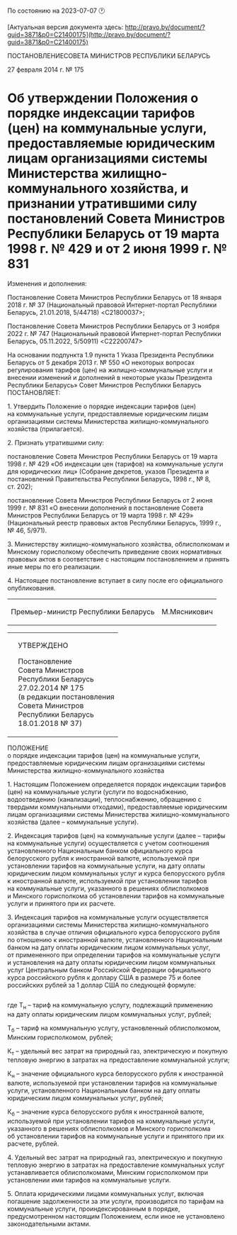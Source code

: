 По состоянию на 2023-07-07 &#x1F550;

[Актуальная версия документа здесь: http://pravo.by/document/?guid=3871&p0=C21400175](http://pravo.by/document/?guid=3871&p0=C21400175)

<p>ПОСТАНОВЛЕНИЕСОВЕТА МИНИСТРОВ РЕСПУБЛИКИ БЕЛАРУСЬ</p>
<p>27 февраля 2014 г. № 175</p>
<h1>Об утверждении Положения о порядке индексации тарифов (цен) на коммунальные услуги, предоставляемые юридическим лицам организациями системы Министерства жилищно-коммунального хозяйства, и признании утратившими силу постановлений Совета Министров Республики Беларусь от 19 марта 1998 г. № 429 и от 2 июня 1999 г. № 831</h1>
<p>Изменения и дополнения:</p>
<p>Постановление Совета Министров Республики Беларусь от 18 января 2018 г. № 37 (Национальный правовой Интернет-портал Республики Беларусь, 21.01.2018, 5/44718) &lt;C21800037&gt;;</p>
<p>Постановление Совета Министров Республики Беларусь от 3 ноября 2022 г. № 747 (Национальный правовой Интернет-портал Республики Беларусь, 05.11.2022, 5/50911) &lt;C22200747&gt;</p>
<p></p>
<p>На основании подпункта 1.9 пункта 1 Указа Президента Республики Беларусь от 5 декабря 2013 г. № 550 «О некоторых вопросах регулирования тарифов (цен) на жилищно-коммунальные услуги и внесении изменений и дополнений в некоторые указы Президента Республики Беларусь» Совет Министров Республики Беларусь ПОСТАНОВЛЯЕТ:</p>
<p>1. Утвердить Положение о порядке индексации тарифов (цен) на коммунальные услуги, предоставляемые юридическим лицам организациями системы Министерства жилищно-коммунального хозяйства (прилагается).</p>
<p>2. Признать утратившими силу:</p>
<p>постановление Совета Министров Республики Беларусь от 19 марта 1998 г. № 429 «Об индексации цен (тарифов) на коммунальные услуги для юридических лиц» (Собрание декретов, указов Президента и постановлений Правительства Республики Беларусь, 1998 г., № 8, ст. 202);</p>
<p>постановление Совета Министров Республики Беларусь от 2 июня 1999 г. № 831 «О внесении дополнений в постановление Совета Министров Республики Беларусь от 19 марта 1998 г. № 429» (Национальный реестр правовых актов Республики Беларусь, 1999 г., № 46, 5/971).</p>
<p>3. Министерству жилищно-коммунального хозяйства, облисполкомам и Минскому горисполкому обеспечить приведение своих нормативных правовых актов в соответствие с настоящим постановлением и принять иные меры по его реализации.</p>
<p>4. Настоящее постановление вступает в силу после его официального опубликования.</p>
<p></p>
<table><tr>
<td><p>Премьер-министр Республики Беларусь</p></td>
<td><p>М.Мясникович</p></td>
</tr></table>
<p></p>
<table><tr>
<td><p></p></td>
<td>
<p>УТВЕРЖДЕНО</p>
<p>Постановление <br>Совета Министров<br>Республики Беларусь<br>27.02.2014 № 175<br>(в редакции постановления <br>Совета Министров <br>Республики Беларусь<br>18.01.2018 № 37)</p>
</td>
</tr></table>
<p>ПОЛОЖЕНИЕ<br>о порядке индексации тарифов (цен) на коммунальные услуги, предоставляемые юридическим лицам организациями системы Министерства жилищно-коммунального хозяйства</p>
<p>1. Настоящим Положением определяется порядок индексации тарифов (цен) на коммунальные услуги (услуги по водоснабжению, водоотведению (канализации), теплоснабжению, обращению с твердыми коммунальными отходами), предоставляемые юридическим лицам организациями системы Министерства жилищно-коммунального хозяйства (далее – коммунальные услуги).</p>
<p>2. Индексация тарифов (цен) на коммунальные услуги (далее – тарифы на коммунальные услуги) осуществляется с учетом соотношения установленного Национальным банком официального курса белорусского рубля к иностранной валюте, используемой при установлении тарифов на коммунальные услуги, на дату оплаты юридическим лицом коммунальных услуг и курса белорусского рубля к иностранной валюте, используемой при установлении тарифов на коммунальные услуги, указанного в решениях облисполкомов и Минского горисполкома об установлении тарифов на коммунальные услуги и принятого при их расчете.</p>
<p>3. Индексация тарифов на коммунальные услуги осуществляется организациями системы Министерства жилищно-коммунального хозяйства в случае отличия официального курса белорусского рубля по отношению к иностранной валюте, установленного Национальным банком на дату оплаты юридическим лицом коммунальных услуг, от примененного при определении тарифов на коммунальные услуги и установления на дату оплаты юридическим лицом коммунальных услуг Центральным банком Российской Федерации официального курса российского рубля к доллару США в размере 75 и более российских рублей за 1 доллар США по следующей формуле:</p>
<p></p>
<p><img></p>
<p></p>
<p>где Т<sub>н</sub> – тариф на коммунальную услугу, подлежащий применению на дату оплаты юридическим лицом коммунальных услуг, рублей;</p>
<p>Т<sub>б</sub> – тариф на коммунальную услугу, установленный облисполкомом, Минским горисполкомом, рублей;</p>
<p>К<sub>т</sub> – удельный вес затрат на природный газ, электрическую и покупную тепловую энергию в затратах на предоставление коммунальной услуги;</p>
<p>К<sub>н</sub> – значение официального курса белорусского рубля к иностранной валюте, используемой при установлении тарифов на коммунальные услуги, установленного Национальным банком на дату оплаты юридическим лицом коммунальных услуг, рублей;</p>
<p>К<sub>б</sub> – значение курса белорусского рубля к иностранной валюте, используемой при установлении тарифов на коммунальные услуги, указанного в решениях облисполкомов и Минского горисполкома об установлении тарифов на коммунальные услуги и принятого при их расчете, рублей.</p>
<p>4. Удельный вес затрат на природный газ, электрическую и покупную тепловую энергию в затратах на предоставление коммунальных услуг устанавливается облисполкомами, Минским горисполкомом при установлении ими тарифов на коммунальные услуги.</p>
<p>5. Оплата юридическими лицами коммунальных услуг, включая погашение задолженности за эти услуги, производится по тарифам на коммунальные услуги, проиндексированным в порядке, предусмотренном настоящим Положением, если иное не установлено законодательными актами.</p>
<p></p>
<p></p>